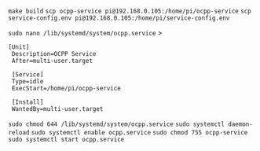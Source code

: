 `make build`
`scp ocpp-service pi@192.168.0.105:/home/pi/ocpp-service`
`scp service-config.env pi@192.168.0.105:/home/pi/service-config.env`

`sudo nano /lib/systemd/system/ocpp.service` >
```
[Unit]
 Description=OCPP Service
 After=multi-user.target

 [Service]
 Type=idle
 ExecStart=/home/pi/ocpp-service

 [Install]
 WantedBy=multi-user.target
```

`sudo chmod 644 /lib/systemd/system/ocpp.service`
`sudo systemctl daemon-reload`
`sudo systemctl enable ocpp.service`
`sudo chmod 755 ocpp-service`
`sudo systemctl start ocpp.service`
